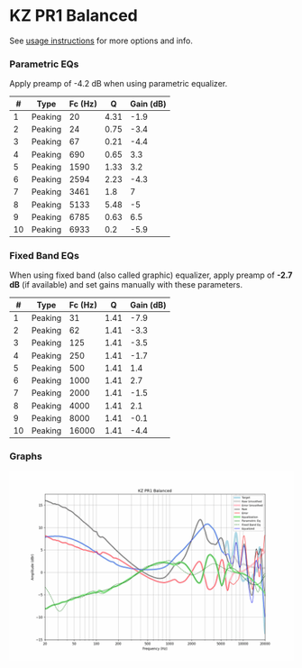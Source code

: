 # KZ PR1 Balanced
See [usage instructions](https://github.com/jaakkopasanen/AutoEq#usage) for more options and info.

### Parametric EQs
Apply preamp of -4.2 dB when using parametric equalizer.

|   # | Type    |   Fc (Hz) |    Q |   Gain (dB) |
|-----|---------|-----------|------|-------------|
|   1 | Peaking |        20 | 4.31 |        -1.9 |
|   2 | Peaking |        24 | 0.75 |        -3.4 |
|   3 | Peaking |        67 | 0.21 |        -4.4 |
|   4 | Peaking |       690 | 0.65 |         3.3 |
|   5 | Peaking |      1590 | 1.33 |         3.2 |
|   6 | Peaking |      2594 | 2.23 |        -4.3 |
|   7 | Peaking |      3461 | 1.8  |         7   |
|   8 | Peaking |      5133 | 5.48 |        -5   |
|   9 | Peaking |      6785 | 0.63 |         6.5 |
|  10 | Peaking |      6933 | 0.2  |        -5.9 |

### Fixed Band EQs
When using fixed band (also called graphic) equalizer, apply preamp of **-2.7 dB** (if available) and set gains manually with these parameters.

|   # | Type    |   Fc (Hz) |    Q |   Gain (dB) |
|-----|---------|-----------|------|-------------|
|   1 | Peaking |        31 | 1.41 |        -7.9 |
|   2 | Peaking |        62 | 1.41 |        -3.3 |
|   3 | Peaking |       125 | 1.41 |        -3.5 |
|   4 | Peaking |       250 | 1.41 |        -1.7 |
|   5 | Peaking |       500 | 1.41 |         1.4 |
|   6 | Peaking |      1000 | 1.41 |         2.7 |
|   7 | Peaking |      2000 | 1.41 |        -1.5 |
|   8 | Peaking |      4000 | 1.41 |         2.1 |
|   9 | Peaking |      8000 | 1.41 |        -0.1 |
|  10 | Peaking |     16000 | 1.41 |        -4.4 |

### Graphs
![](./KZ%20PR1%20Balanced.png)
